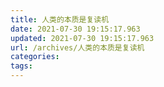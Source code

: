 ```yaml
---
title: 人类的本质是复读机
date: 2021-07-30 19:15:17.963
updated: 2021-07-30 19:15:17.963
url: /archives/人类的本质是复读机
categories: 
tags: 
---
```


